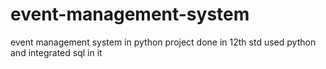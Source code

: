 # event-management-system
event management system in python 
project done in 12th std
used python and integrated sql in it
